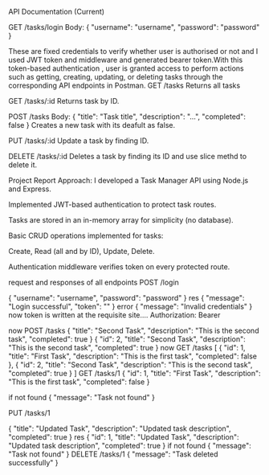 API Documentation (Current)

GET /tasks/login
Body: { "username": "username",
"password": "password" }

These are fixed credentials to verify whether user is authorised or not and
I used JWT token and middleware and generated bearer token.With this token-based 
authentication , user is granted access to perform actions 
such as getting, creating, updating, or deleting tasks through
the corresponding API endpoints in Postman.
GET /tasks
Returns all tasks 

GET /tasks/:id
Returns task by ID.

POST /tasks
Body: { "title": "Task title",
"description": "...", "completed": false }
Creates a new task with its deafult as false.

PUT /tasks/:id
Update a task by  finding ID.

DELETE /tasks/:id
Deletes a task by  finding its ID and use slice methd to delete it.

Project Report
 Approach:
I developed a Task Manager API using Node.js and Express.

Implemented JWT-based authentication to protect task routes.

Tasks are stored in an in-memory array for simplicity (no database).

Basic CRUD operations implemented for tasks:

Create, Read (all and by ID), Update, Delete.

Authentication middleware verifies token on every protected route.


request and responses of all endpoints
POST /login

{
  "username": "username",
  "password": "password"
}
res {
  "message": "Login successful",
  "token": "<token>"
}
 error {
  "message": "Invalid credentials"
}
now token is written at the requisite site.... Authorization: Bearer <token>

now POST /tasks
{
  "title": "Second Task",
  "description": "This is the second task",
  "completed": true
}
{
    "id": 2,
    "title": "Second Task",
    "description": "This is the second task",
    "completed": true
  }
 now GET /tasks
[
  {
    "id": 1,
    "title": "First Task",
    "description": "This is the first task",
    "completed": false
  },
  {
    "id": 2,
    "title": "Second Task",
    "description": "This is the second task",
    "completed": true
  }
]
GET /tasks/1
{
  "id": 1,
  "title": "First Task",
  "description": "This is the first task",
  "completed": false
}

if not found
{
  "message": "Task not found"
}

PUT /tasks/1

{
  "title": "Updated Task",
  "description": "Updated task description",
  "completed": true
}
res
{
  "id": 1,
  "title": "Updated Task",
  "description": "Updated task description",
  "completed": true
}
if not found 
{
  "message": "Task not found"
}
DELETE /tasks/1
{
  "message": "Task deleted successfully"
}


